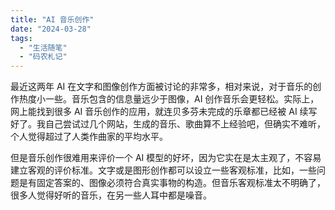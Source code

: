 ```yaml
---
title: "AI 音乐创作"
date: "2024-03-28"
tags: 
  - "生活随笔"
  - "码农札记"
---
```


最近这两年 AI 在文字和图像创作方面被讨论的非常多，相对来说，对于音乐的创作热度小一些。音乐包含的信息量远少于图像，AI 创作音乐会更轻松。实际上，网上能找到很多 AI 音乐创作的应用，就连贝多芬未完成的乐章都已经被 AI 续写好了。我自己尝试过几个网站，生成的音乐、歌曲算不上经验吧，但确实不难听，个人觉得超过了人类作曲家的平均水平。

但是音乐创作很难用来评价一个 AI 模型的好坏，因为它实在是太主观了，不容易建立客观的评价标准。文字或是图形创作都可以设立一些客观标准，比如，一些问题是有固定答案的、图像必须符合真实事物的构造。但音乐客观标准太不明确了，很多人觉得好听的音乐，在另一些人耳中都是噪音。
